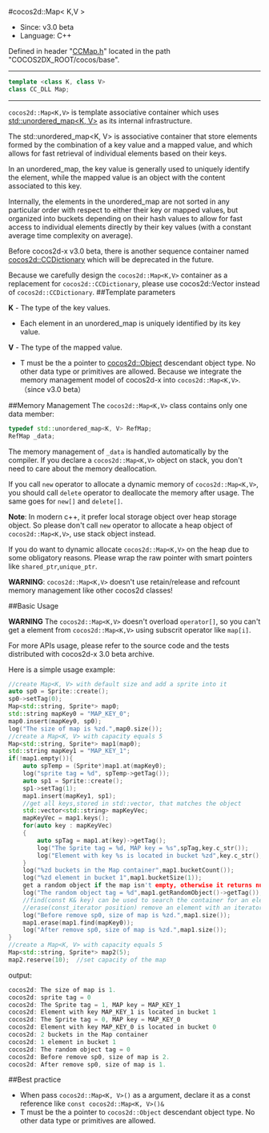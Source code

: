 #cocos2d::Map< K,V >

- Since: v3.0 beta
- Language: C++

Defined in header "[CCMap.h](https://github.com/cocos2d/cocos2d-x/blob/develop/cocos/base/CCMap.h)" located in the path "COCOS2DX_ROOT/cocos/base".

---

```cpp
template <class K, class V>
class CC_DLL Map;
```

---

`cocos2d::Map<K,V>` is template associative container which uses [std::unordered_map<K, V>](http://en.cppreference.com/w/cpp/container/unordered_map) as its internal infrastructure.

The std::unordered_map<K, V> is associative container that store elements formed by the combination of a key value and a mapped value, and which allows for fast retrieval of individual elements based on their keys.

In an unordered_map, the key value is generally used to uniquely identify the element, while the mapped value is an object with the content associated to this key.

Internally, the elements in the unordered_map are not sorted in any particular order with respect to either their key or mapped values, but organized into buckets depending on their hash values to allow for fast access to individual elements directly by their key values (with a constant average time complexity on average).

Before cocos2d-x v3.0 beta, there is another sequence container named [cocos2d::CCDictionary](https://github.com/cocos2d/cocos2d-x/blob/develop/cocos/base/CCDictionary.h) which will be deprecated in the future.

Because we carefully design the `cocos2d::Map<K,V>` container as a replacement for `cocos2d::CCDictionary`, please use cocos2d::Vector<T> instead of `cocos2d::CCDictionary`.
##Template parameters

**K** - The type of the key values.

- Each element in an unordered_map is uniquely identified by its key value.

**V** - The type of the mapped value.

- T must be the a pointer to [cocos2d::Object](https://github.com/cocos2d/cocos2d-x/blob/develop/cocos/base/CCObject.h) descendant object type. No other data type or primitives are allowed. Because we integrate the memory management model of cocos2d-x into `cocos2d::Map<K,V>`. （since v3.0 beta）

##Memory Management
The `cocos2d::Map<K,V>` class contains only one data member:

```cpp
typedef std::unordered_map<K, V> RefMap;
RefMap _data;
```

The memory management of `_data` is handled automatically by the compiler. If you declare a `cocos2d::Map<K,V>` object on stack, you don't need to care about the memory deallocation.

If you call `new` operator to allocate a dynamic memory of `cocos2d::Map<K,V>`, you should call `delete` operator to deallocate the memory after usage. The same goes for `new[]` and `delete[]`.

**Note**: In modern c++, it prefer local storage object over heap storage object. So please don't call `new` operator to allocate a heap object of `cocos2d::Map<K,V>`, use stack object instead.

If you do want to dynamic allocate `cocos2d::Map<K,V>` on the heap due to some obligatory reasons. Please wrap the raw pointer with smart pointers like `shared_ptr`,`unique_ptr`.

**WARNING**: `cocos2d::Map<K,V>` doesn't use retain/release and refcount memory management like other cocos2d classes!


##Basic Usage

**WARNING** The `cocos2d::Map<K,V>` doesn't overload `operator[]`, so you can't get a element from `cocos2d::Map<K,V>` using subscrit operator like `map[i]`.

For more APIs usage, please refer to the source code and the tests distributed with cocos2d-x 3.0 beta archive.

Here is a simple usage example:

```cpp
//create Map<K, V> with default size and add a sprite into it
auto sp0 = Sprite::create();
sp0->setTag(0);
Map<std::string, Sprite*> map0;
std::string mapKey0 = "MAP_KEY_0";
map0.insert(mapKey0, sp0);
log("The size of map is %zd.",map0.size()); 
//create a Map<K, V> with capacity equals 5
Map<std::string, Sprite*> map1(map0);
std::string mapKey1 = "MAP_KEY_1";
if(!map1.empty()){
	auto spTemp = (Sprite*)map1.at(mapKey0);
	log("sprite tag = %d", spTemp->getTag());
	auto sp1 = Sprite::create();
	sp1->setTag(1);
	map1.insert(mapKey1, sp1);      
	//get all keys,stored in std::vector, that matches the object
	std::vector<std::string> mapKeyVec;
	mapKeyVec = map1.keys();
	for(auto key : mapKeyVec)
	{
		auto spTag = map1.at(key)->getTag();
		log("The Sprite tag = %d, MAP key = %s",spTag,key.c_str());
		log("Element with key %s is located in bucket %zd",key.c_str(),map1.bucket(key));
	}
	log("%zd buckets in the Map container",map1.bucketCount());
	log("%zd element in bucket 1",map1.bucketSize(1));  
	get a random object if the map isn't empty, otherwise it returns nullptr
	log("The random object tag = %d",map1.getRandomObject()->getTag());  
	//find(const K& key) can be used to search the container for an element with 'key'
	//erase(const_iterator position) remove an element with an iterator
	log("Before remove sp0, size of map is %zd.",map1.size());
	map1.erase(map1.find(mapKey0));
	log("After remove sp0, size of map is %zd.",map1.size());
}  
//create a Map<K, V> with capacity equals 5
Map<std::string, Sprite*> map2(5);
map2.reserve(10);  //set capacity of the map
```

output:

```cpp
cocos2d: The size of map is 1.
cocos2d: sprite tag = 0
cocos2d: The Sprite tag = 1, MAP key = MAP_KEY_1
cocos2d: Element with key MAP_KEY_1 is located in bucket 1
cocos2d: The Sprite tag = 0, MAP key = MAP_KEY_0
cocos2d: Element with key MAP_KEY_0 is located in bucket 0
cocos2d: 2 buckets in the Map container
cocos2d: 1 element in bucket 1
cocos2d: The random object tag = 0
cocos2d: Before remove sp0, size of map is 2.
cocos2d: After remove sp0, size of map is 1.
```


##Best practice

- When pass `cocos2d::Map<K, V>()` as a argument, declare it as a const reference like `const cocos2d::Map<K, V>()&`
- T must be the a pointer to `cocos2d::Object` descendant object type. No other data type or primitives are allowed.

